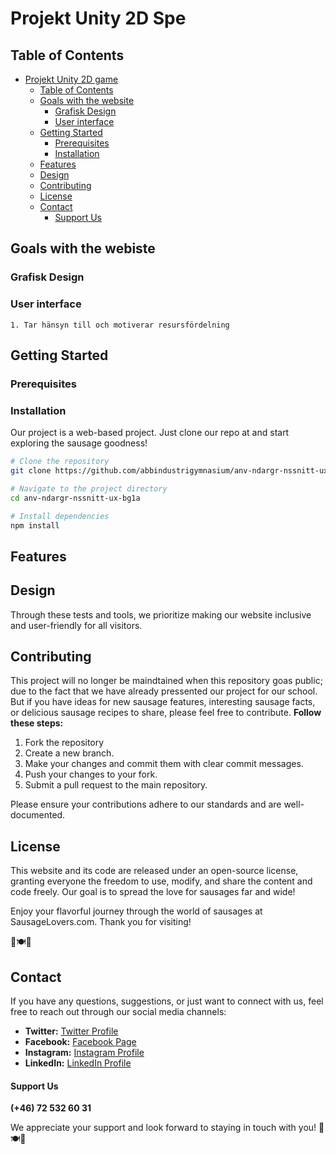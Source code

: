# Projekt Unity 2D Spe


## Table of Contents

- [Projekt Unity 2D game ](#the-sausage-enjoyers---a-website-all-about-sausages)
  - [Table of Contents](#table-of-contents)
  - [Goals with the website](#Goals-with-the-webiste)
    - [Grafisk Design](#Grafisk-Design)
    - [User interface](#User-interface)
  - [Getting Started](#getting-started)
    - [Prerequisites](#prerequisites)
    - [Installation](#installation)
  - [Features](#features)
  - [Design](#design)
  - [Contributing](#contributing)
  - [License](#license)
  - [Contact](#contact)
      - [Support Us](#support-us)
   

## Goals with the webiste
  ### Grafisk Design
  ### User interface
    1. Tar hänsyn till och motiverar resursfördelning


## Getting Started


### Prerequisites



### Installation

Our project is a web-based project. Just clone our repo at and start exploring the sausage goodness!

```bash
# Clone the repository
git clone https://github.com/abbindustrigymnasium/anv-ndargr-nssnitt-ux-bg1a.git

# Navigate to the project directory
cd anv-ndargr-nssnitt-ux-bg1a

# Install dependencies
npm install
```

## Features


## Design


Through these tests and tools, we prioritize making our website inclusive and user-friendly for all visitors.
## Contributing

This project will no longer be maindtained when this repository goas public; due to the fact that we have already pressented our project for our school. But if you have ideas for new sausage features, interesting sausage facts, or delicious sausage recipes to share, please feel free to contribute. **Follow these steps:**

1. Fork the repository
2. Create a new branch.
3. Make your changes and commit them with clear commit messages.
4. Push your changes to your fork.
5. Submit a pull request to the main repository.

Please ensure your contributions adhere to our standards and are well-documented.

## License

This website and its code are released under an open-source license, granting everyone the freedom to use, modify, and share the content and code freely. Our goal is to spread the love for sausages far and wide!

Enjoy your flavorful journey through the world of sausages at SausageLovers.com. Thank you for visiting!

🌭🍽️🎉

## Contact

If you have any questions, suggestions, or just want to connect with us, feel free to reach out through our social media channels:

- **Twitter:** [Twitter Profile](https://twitter.com/YourTwitterHandle)
- **Facebook:** [Facebook Page](https://www.facebook.com/YourPage)
- **Instagram:** [Instagram Profile](https://www.instagram.com/YourInstagramHandle)
- **LinkedIn:** [LinkedIn Profile](https://www.linkedin.com/in/YourProfile)


#### Support Us

 **(+46) 72 532 60 31**

We appreciate your support and look forward to staying in touch with you! 🌭🍽️🎉
